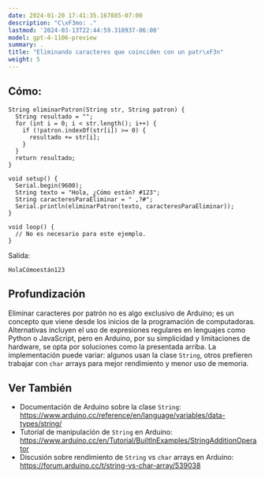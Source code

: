 ```yaml
---
date: 2024-01-20 17:41:35.167885-07:00
description: "C\xF3mo: ."
lastmod: '2024-03-13T22:44:59.318937-06:00'
model: gpt-4-1106-preview
summary: .
title: "Eliminando caracteres que coinciden con un patr\xF3n"
weight: 5
---
```


## Cómo:
```Arduino
String eliminarPatron(String str, String patron) {
  String resultado = "";
  for (int i = 0; i < str.length(); i++) {
    if (!patron.indexOf(str[i]) >= 0) {
      resultado += str[i];
    }
  }
  return resultado;
}

void setup() {
  Serial.begin(9600);
  String texto = "Hola, ¿Cómo están? #123";
  String caracteresParaEliminar = " ,?#";
  Serial.println(eliminarPatron(texto, caracteresParaEliminar));
}

void loop() {
  // No es necesario para este ejemplo.
}
```
Salida:
```
HolaCómoestán123
```

## Profundización
Eliminar caracteres por patrón no es algo exclusivo de Arduino; es un concepto que viene desde los inicios de la programación de computadoras. Alternativas incluyen el uso de expresiones regulares en lenguajes como Python o JavaScript, pero en Arduino, por su simplicidad y limitaciones de hardware, se opta por soluciones como la presentada arriba. La implementación puede variar: algunos usan la clase `String`, otros prefieren trabajar con `char` arrays para mejor rendimiento y menor uso de memoria.

## Ver También
- Documentación de Arduino sobre la clase `String`: https://www.arduino.cc/reference/en/language/variables/data-types/string/
- Tutorial de manipulación de `String` en Arduino: https://www.arduino.cc/en/Tutorial/BuiltInExamples/StringAdditionOperator
- Discusión sobre rendimiento de `String` vs `char` arrays en Arduino: https://forum.arduino.cc/t/string-vs-char-array/539038

